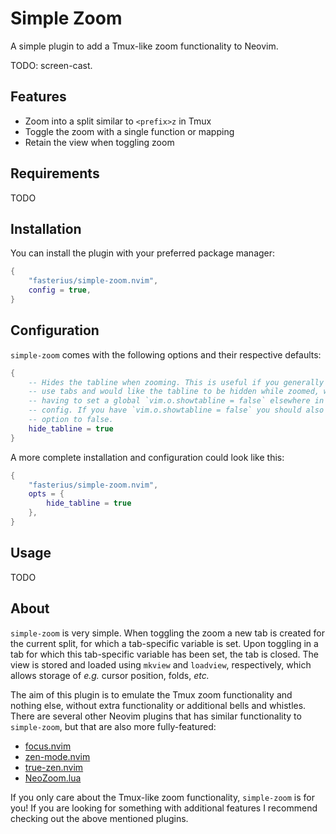 # Simple Zoom

A simple plugin to add a Tmux-like zoom functionality to Neovim.

TODO: screen-cast.

## Features

 - Zoom into a split similar to `<prefix>z` in Tmux
 - Toggle the zoom with a single function or mapping
 - Retain the view when toggling zoom

## Requirements

TODO

## Installation

You can install the plugin with your preferred package manager:

```lua
{
    "fasterius/simple-zoom.nvim",
    config = true,
}
```

## Configuration

`simple-zoom` comes with the following options and their respective defaults:

```lua
{
    -- Hides the tabline when zooming. This is useful if you generally don't
    -- use tabs and would like the tabline to be hidden while zoomed, while not
    -- having to set a global `vim.o.showtabline = false` elsewhere in your
    -- config. If you have `vim.o.showtabline = false` you should also set this
    -- option to false.
    hide_tabline = true
}
```

A more complete installation and configuration could look like this:

```lua
{
    "fasterius/simple-zoom.nvim",
    opts = {
        hide_tabline = true
    },
}
```

## Usage

TODO

## About

`simple-zoom` is very simple. When toggling the zoom a new tab is created for
the current split, for which a tab-specific variable is set. Upon toggling in a
tab for which this tab-specific variable has been set, the tab is closed. The
view is stored and loaded using `mkview` and `loadview`, respectively, which
allows storage of _e.g._ cursor position, folds, _etc._

The aim of this plugin is to emulate the Tmux zoom functionality and nothing
else, without extra functionality or additional bells and whistles. There are
several other Neovim plugins that has similar functionality to `simple-zoom`,
but that are also more fully-featured:

 - [focus.nvim](https://github.com/nvim-focus/focus.nvim)
 - [zen-mode.nvim](https://github.com/folke/zen-mode.nvim)
 - [true-zen.nvim](https://github.com/pocco81/true-zen.nvim)
 - [NeoZoom.lua](https://github.com/nyngwang/NeoZoom.lua/tree/main)

If you only care about the Tmux-like zoom functionality, `simple-zoom` is for
you! If you are looking for something with additional features I recommend
checking out the above mentioned plugins.
